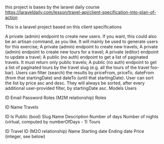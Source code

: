 this project is bases by the laravel daily course https://laraveldaily.com/lesson/travel-api/client-specification-into-plan-of-action

This is a laravel project based on this client specifications

A private (admin) endpoint to create new users. If you want, this could also be an artisan command, as you like. It will mainly be used to generate users for this exercise;
A private (admin) endpoint to create new travels;
A private (admin) endpoint to create new tours for a travel;
A private (editor) endpoint to update a travel;
A public (no auth) endpoint to get a list of paginated travels. It must return only public travels;
A public (no auth) endpoint to get a list of paginated tours by the travel slug (e.g. all the tours of the travel foo-bar). Users can filter (search) the results by priceFrom, priceTo, dateFrom (from that startingDate) and dateTo (until that startingDate). User can sort the list by price asc and desc. They will always be sorted, after every additional user-provided filter, by startingDate asc.
Models
Users

ID
Email
Password
Roles (M2M relationship)
Roles

ID
Name
Travels

ID
Is Public (bool)
Slug
Name
Description
Number of days
Number of nights (virtual, computed by numberOfDays - 1)
Tours

ID
Travel ID (M2O relationship)
Name
Starting date
Ending date
Price (integer, see below)
